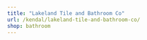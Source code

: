 ```yaml
---
title: "Lakeland Tile and Bathroom Co"
url: /kendal/lakeland-tile-and-bathroom-co/
shop: bathroom
---
```

